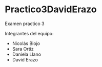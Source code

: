 # Practico3DavidErazo
Examen practico 3

Integrantes del equipo:
- Nicolás Biojo
- Sara Ortiz
- Daniela Llano
- David Erazo
